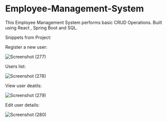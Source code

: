# Employee-Management-System
This Employee Management System performs basic CRUD Operations.
Built using React , Spring Boot and SQL.

Snippets from Project:

Register a new user:

![Screenshot (277)](https://user-images.githubusercontent.com/72298689/233795447-09965bc6-ce2e-43fa-8fa4-083ffa91e3c9.png)

Users list:

![Screenshot (278)](https://user-images.githubusercontent.com/72298689/233795446-d3284ec6-87c5-4be6-a9b7-d50c5637cdf0.png)

View user deatils:

![Screenshot (279)](https://user-images.githubusercontent.com/72298689/233795444-acfe1083-8158-474d-8a0f-47bb5152973e.png)

Edit user details:

![Screenshot (280)](https://user-images.githubusercontent.com/72298689/233795442-c988f0ae-dceb-4f1f-8dd9-11f0717c4f4d.png)
